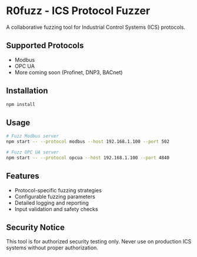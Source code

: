 # R0fuzz - ICS Protocol Fuzzer

A collaborative fuzzing tool for Industrial Control Systems (ICS) protocols.

## Supported Protocols

- Modbus
- OPC UA
- More coming soon (Profinet, DNP3, BACnet)

## Installation

```bash
npm install
```

## Usage

```bash
# Fuzz Modbus server
npm start -- --protocol modbus --host 192.168.1.100 --port 502

# Fuzz OPC UA server
npm start -- --protocol opcua --host 192.168.1.100 --port 4840
```

## Features

- Protocol-specific fuzzing strategies
- Configurable fuzzing parameters
- Detailed logging and reporting
- Input validation and safety checks

## Security Notice

This tool is for authorized security testing only. Never use on production ICS systems without proper authorization.